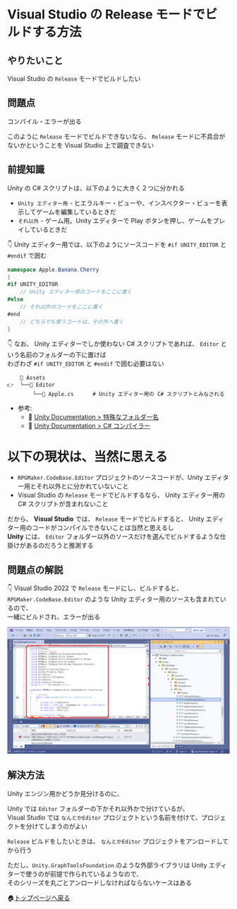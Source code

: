 # Visual Studio の Release モードでビルドする方法

## やりたいこと

Visual Studio の `Release` モードでビルドしたい  

## 問題点

コンパイル・エラーが出る  

このように `Release` モードでビルドできないなら、 `Release` モードに不具合がないかということを Visual Studio 上で調査できない  

## 前提知識

Unity の C# スクリプトは、以下のように大きく２つに分かれる

* `Unity エディター用` - ヒエラルキー・ビューや、インスペクター・ビューを表示してゲームを編集しているときだ
* `それ以外` - ゲーム用。Unity エディターで Play ボタンを押し、ゲームをプレイしているときだ

👇 Unity エディター用では、以下のようにソースコードを `#if UNITY_EDITOR` と `#endif` で囲む

```cs
namespace Apple.Banana.Cherry
{
#if UNITY_EDITOR
    // Unity エディター用のコードをここに書く
#else
    // それ以外のコードをここに書く
#end
    // どちらでも使うコードは、その外へ書く
}
```

👇 なお、 Unity エディターでしか使わない C# スクリプトであれば、 `Editor` という名前のフォルダーの下に置けば  
わざわざ `#if UNITY_EDITOR` と `#endif` で囲む必要はない  

```plaintext
    📁 Assets
👉  └──📁 Editor
        └──📄 Apple.cs      # Unity エディター用の C# スクリプトとみなされる
```

* 参考:
    * 📖 [Unity Documentation > 特殊なフォルダー名](https://docs.unity3d.com/ja/2019.4/Manual/SpecialFolders.html)
    * 📄 [Unity Documentation > C# コンパイラー](https://docs.unity3d.com/ja/2020.3/Manual/CSharpCompiler.html)

# 以下の現状は、当然に思える

* `RPGMaker.CodeBase.Editor` プロジェクトのソースコードが、Unity エディター用とそれ以外とに分かれていないこと
* Visual Studio の `Release` モードでビルドするなら、 Unity エディター用の C# スクリプトが含まれないこと

だから、 **Visual Studio** では、 `Release` モードでビルドすると、 Unity エディター用のコードがコンパイルできないことは当然と思えるし  
**Unity** には、 `Editor` フォルダー以外のソースだけを選んでビルドするような仕掛けがあるのだろうと推測する  

## 問題点の解説

👇 Visual Studio 2022 で `Release` モードにし、ビルドすると、  
`RPGMaker.CodeBase.Editor` のような Unity エディター用のソースも含まれているので、  
一緒にビルドされ、エラーが出る  

![Unity エディター用と認識されていない](../img/202305__rmu__21-1622--there-is-no-unity-editor-preprocessor-directive-o2o0.png)  

## 解決方法

Unity エンジン用かどうか見分けるのに、  

Unity では `Editor` フォルダーの下かそれ以外かで分けているが、  
Visual Studio では `なんとかEditor` プロジェクトという名前を付けて、プロジェクトを分けてしまうのがよい  

`Release` ビルドをしたいときは、 `なんとかEditor` プロジェクトをアンロードしてから行う  

ただし、`Unity.GraphToolsFoundation` のような外部ライブラリは Unity エディターで使うのが前提で作られているようなので、  
そのシリーズを丸ごとアンロードしなければならないケースはある  

🏠[トップページへ戻る](../../README.md)  
